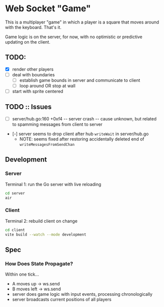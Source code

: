 # Web Socket "Game"

This is a multiplayer "game" in which a player is a square that moves around with the keyboard. That's it.

Game logic is on the server, for now, with no optimistic or predictive updating on the client.

## TODO:

- [x] render other players
- [ ] deal with boundaries
    - [ ] establish game bounds in server and communicate to client
    - [ ] loop around OR stop at wall
- [ ] start with sprite centered

## TODO :: Issues

- [ ] server/hub.go:160 +0xf4 -- server crash -- cause unknown, but related to spamming messages from client to server
- [-] server seems to drop client after hub `writeWait` in server/hub.go
    - NOTE: seems fixed after restoring accidentally deleted end of `writeMessagesFromSendChan`

## Development

### Server

Terminal 1: run the Go server with live reloading

```sh
cd server
air
```

### Client

Terminal 2: rebuild client on change

```sh
cd client
vite build --watch --mode development
```

## Spec

### How Does State Propagate?

Within one tick...

- A moves up -> ws.send
- B moves left -> ws.send
- server does game logic with input events, processing chronologically
- server broadcasts current positions of all players
